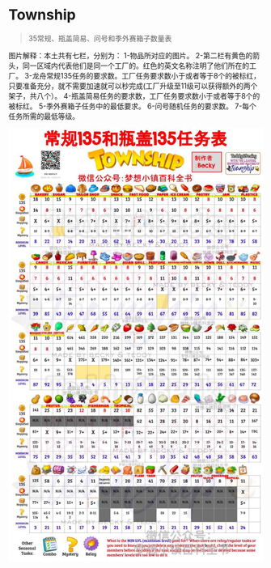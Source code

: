 # Township

>35常规、瓶盖简易、问号和季外赛箱子数量表

图片解释：本土共有七栏，分别为：
1-物品所对应的图片。
2-第二栏有黄色的箭头，同一区域内代表他们是同一个工厂的。红色的英文名称注明了他们所在的工厂。
3-龙舟常规135任务的要求数。工厂任务要求数小于或者等于8个的被标红，只要准备充分，就不需要加速就可以秒完成(工厂升级至11级可以获得额外的两个架子，共八个）。
4-瓶盖简易任务的要求数，工厂任务要求数小于或者等于8个的被标红。
5-季外赛箱子任务中的最低要求。
6-问号随机任务的要求数。
7-每个任务所需的最低等级。

![](media/15866912729359.jpg)

